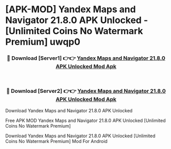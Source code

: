 # [APK-MOD] Yandex Maps and Navigator 21.8.0 APK Unlocked - [Unlimited Coins No Watermark Premium] uwqp0



<div align="center">
<h3>🔴 Download [Server1] 👉👉 <a href="https://momento.my/?title=Yandex_Maps_and_Navigator_21.8.0_APK_Unlocked">Yandex Maps and Navigator 21.8.0 APK Unlocked Mod Apk</a></h3><br>

<h3>🔴 Download [Server2] 👉👉 <a href="https://momento.my/?title=Yandex_Maps_and_Navigator_21.8.0_APK_Unlocked">Yandex Maps and Navigator 21.8.0 APK Unlocked Mod Apk</a></h3>
</div>



Download Yandex Maps and Navigator 21.8.0 APK Unlocked 

Free APK MOD Yandex Maps and Navigator 21.8.0 APK Unlocked [Unlimited Coins No Watermark Premium]

Download Yandex Maps and Navigator 21.8.0 APK Unlocked [Unlimited Coins No Watermark Premium] Mod For Android
